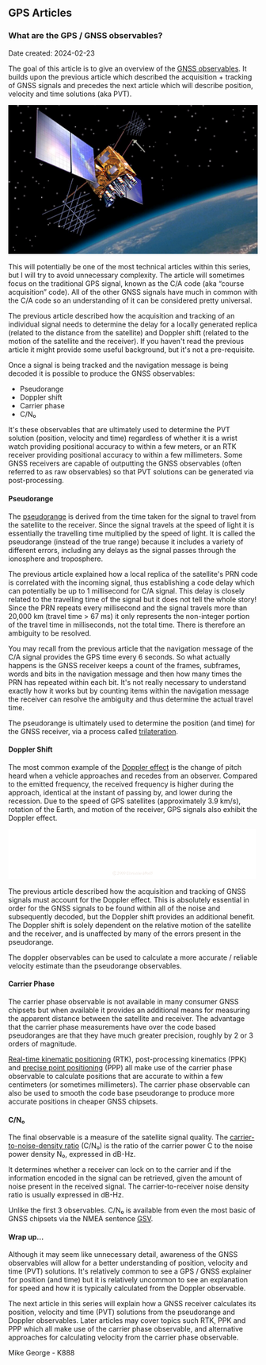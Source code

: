 ## GPS Articles

### What are the GPS / GNSS observables?

Date created: 2024-02-23

The goal of this article is to give an overview of the [GNSS observables](https://gssc.esa.int/navipedia/index.php/GNSS_Basic_Observables). It builds upon the previous article which described the acquisition + tracking of GNSS signals and precedes the next article which will describe position, velocity and time solutions (aka PVT).

![IIR-M_2 satellite](img/IIR-M_2.jpg)

This will potentially be one of the most technical articles within this series, but I will try to avoid unnecessary complexity. The article will sometimes focus on the traditional GPS signal, known as the C/A code (aka “course acquisition” code). All of the other GNSS signals have much in common with the C/A code so an understanding of it can be considered pretty universal.

The previous article described how the acquisition and tracking of an individual signal needs to determine the delay for a locally generated replica (related to the distance from the satellite) and Doppler shift (related to the motion of the satellite and the receiver). If you haven't read the previous article it might provide some useful background, but it's not a pre-requisite.

Once a signal is being tracked and the navigation message is being decoded it is possible to produce the GNSS observables:

- Pseudorange
- Doppler shift
- Carrier phase
- C/N₀

It's these observables that are ultimately used to determine the PVT solution (position, velocity and time) regardless of whether it is a wrist watch providing positional accuracy to within a few meters, or an RTK receiver providing positional accuracy to within a few millimeters. Some GNSS receivers are capable of outputting the GNSS observables (often referred to as raw observables) so that PVT solutions can be generated via post-processing.

#### Pseudorange

The [pseudorange](https://en.wikipedia.org/wiki/Pseudorange) is derived from the time taken for the signal to travel from the satellite to the receiver. Since the signal travels at the speed of light it is essentially the travelling time multiplied by the speed of light. It is called the pseudorange (instead of the true range) because it includes a variety of different errors, including any delays as the signal passes through the ionosphere and troposphere.

The previous article explained how a local replica of the satellite's PRN code is correlated with the incoming signal, thus establishing a code delay which can potentially be up to 1 millisecond for C/A signal. This delay is closely related to the travelling time of the signal but it does not tell the whole story! Since the PRN repeats every millisecond and the signal travels more than 20,000 km (travel time > 67 ms) it only represents the non-integer portion of the travel time in milliseconds, not the total time. There is therefore an ambiguity to be resolved.

You may recall from the previous article that the navigation message of the C/A signal provides the GPS time every 6 seconds. So what actually happens is the GNSS receiver keeps a count of the frames, subframes, words and bits in the navigation message and then how many times the PRN has repeated within each bit. It's not really necessary to understand exactly how it works but by counting items within the navigation message the receiver can resolve the ambiguity and thus determine the actual travel time.

The pseudorange is ultimately used to determine the position (and time) for the GNSS receiver, via a process called [trilateration](https://en.wikipedia.org/wiki/Trilateration).

#### Doppler Shift

The most common example of the [Doppler effect](https://en.wikipedia.org/wiki/Doppler_effect) is the change of pitch heard when a vehicle approaches and recedes from an observer. Compared to the emitted frequency, the received frequency is higher during the approach, identical at the instant of passing by, and lower during the recession. Due to the speed of GPS satellites (approximately 3.9 km/s), rotation of the Earth, and motion of the receiver, GPS signals also exhibit the Doppler effect.

![Doppler effect](img/Dopplerfrequenz.gif)

The previous article described how the acquisition and tracking of GNSS signals must account for the Doppler effect. This is absolutely essential in order for the GNSS signals to be found within all of the noise and subsequently decoded, but the Doppler shift provides an additional benefit. The Doppler shift is solely dependent on the relative motion of the satellite and the receiver, and is unaffected by many of the errors present in the pseudorange.

The doppler observables can be used to calculate a more accurate / reliable velocity estimate than the pseudorange observables.

#### Carrier Phase

The carrier phase observable is not available in many consumer GNSS chipsets but when available it provides an additional means for measuring the apparent distance between the satellite and receiver. The advantage that the carrier phase measurements have over the code based pseudoranges are that they have much greater precision, roughly by 2 or 3 orders of magnitude.

[Real-time kinematic positioning](https://en.wikipedia.org/wiki/Real-time_kinematic_positioning) (RTK), post-processing kinematics (PPK) and [precise point positioning](https://en.wikipedia.org/wiki/Precise_Point_Positioning) (PPP) all make use of the carrier phase observable to calculate positions that are accurate to within a few centimeters (or sometimes millimeters). The carrier phase observable can also be used to smooth the code base pseudorange to produce more accurate positions in cheaper GNSS chipsets.

#### C/N₀

The final observable is a measure of the satellite signal quality. The [carrier-to-noise-density ratio](https://en.wikipedia.org/wiki/Carrier-to-noise_ratio#Carrier-to-noise_density_ratio) (C/N₀) is the ratio of the carrier power C to the noise power density N₀, expressed in dB-Hz.

It determines whether a receiver can lock on to the carrier and if the information encoded in the signal can be retrieved, given the amount of noise present in the received signal. The carrier-to-receiver noise density ratio is usually expressed in dB-Hz.

Unlike the first 3 observables. C/N₀ is available from even the most basic of GNSS chipsets via the NMEA sentence [GSV](https://logiqx.github.io/gps-wizard/nmea/messages/gsv.html). 

#### Wrap up...

Although it may seem like unnecessary detail, awareness of the GNSS observables will allow for a better understanding of position, velocity and time (PVT) solutions. It's relatively common to see a GPS / GNSS explainer for position (and time) but it is relatively uncommon to see an explanation for speed and how it is typically calculated from the Doppler observable.

The next article in this series will explain how a GNSS receiver calculates its position, velocity and time (PVT) solutions from the pseudorange and Doppler observables. Later articles may cover topics such RTK, PPK and PPP which all make use of the carrier phase observable, and alternative approaches for calculating velocity from the carrier phase observable.

Mike George - K888